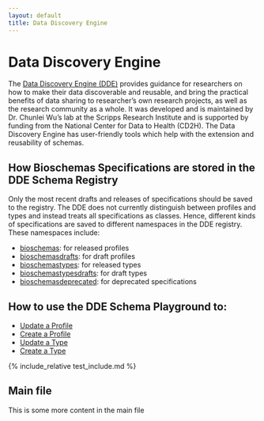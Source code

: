 ```yaml
---
layout: default
title: Data Discovery Engine
---
```


# Data Discovery Engine
The [Data Discovery Engine (DDE)](https://discovery.biothings.io/) provides guidance for researchers on how to make their data discoverable and reusable, and bring the practical benefits of data sharing to researcher’s own research projects, as well as the research community as a whole. It was developed and is maintained by Dr. Chunlei Wu’s lab at the Scripps Research Institute and is supported by funding from the National Center for Data to Health (CD2H). The Data Discovery Engine has user-friendly tools which help with the extension and reusability of schemas.

## How Bioschemas Specifications are stored in the DDE Schema Registry
Only the most recent drafts and releases of specifications should be saved to the registry. The DDE does not currently distinguish between profiles and types and instead treats all specifications as classes. Hence, different kinds of specifications are saved to different namespaces in the DDE registry. These namespaces include:
 - [bioschemas](https://discovery.biothings.io/view/bioschemas): for released profiles
 - [bioschemasdrafts](https://discovery.biothings.io/view/bioschemasdrafts): for draft profiles
 - [bioschemastypes](https://discovery.biothings.io/view/bioschemastypes): for released types
 - [bioschemastypesdrafts](https://discovery.biothings.io/view/bioschemastypesdrafts): for draft types
 - [bioschemasdeprecated](https://discovery.biothings.io/view/bioschemasdeprecated): for deprecated specifications 

## How to use the DDE Schema Playground to:
- [Update a Profile](update_profile)
- [Create a Profile](new_profile)
- [Update a Type](update_type)
- [Create a Type](new_type)

{% include_relative test_include.md %}

## Main file
This is some more content in the main file
